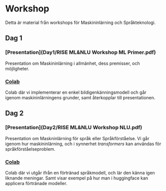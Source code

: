 # Workshop

Detta är material från workshops för Maskininlärning och Språkteknologi.


## Dag 1

### [Presentation](Day1/RISE ML&NLU Workshop ML Primer.pdf)

Presentation om Maskininlärning i allmänhet, dess premisser, och möjligheter.

### [Colab](Day1/Workshop_Primer.ipynb)

Colab där vi implementerar en enkel bildigenkänningsmodell och går igenom maskininlärningens grunder,
samt återkopplar till presentationen.

## Dag 2

### [Presentation](Day2/RISE ML&NLU Workshop NLU.pdf)

Presentation om Maskninlärning för språk eller Språkförståelse.
Vi går igenom hur maskininlärning, och i synnerhet *transformers* kan användas för språkförståelseproblem.

### [Colab](Day2/Workshop_Transformers_sv.ipynb)

Colab där vi utgår ifrån en förtränad språkmodell, och lär den känna igen liknande meningar. 
Samt visar exempel på hur man i huggingface kan applicera förtränade modeller. 
